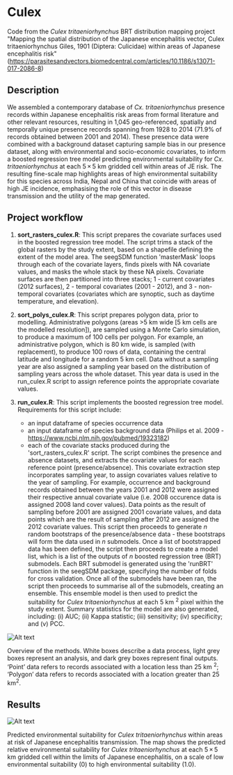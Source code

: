 # Culex
Code from the *Culex tritaeniorhynchus* BRT distribution mapping project "Mapping the spatial distribution of the Japanese encephalitis vector, Culex tritaeniorhynchus Giles, 1901 (Diptera: Culicidae) within areas of Japanese encephalitis risk"
(https://parasitesandvectors.biomedcentral.com/articles/10.1186/s13071-017-2086-8)

## Description
We assembled a contemporary database of *Cx. tritaeniorhynchus* presence records within Japanese encephalitis risk areas from formal literature and other relevant resources, resulting in 1,045 geo-referenced, spatially and temporally unique presence records spanning from 1928 to 2014 (71.9% of records obtained between 2001 and 2014). These presence data were combined with a background dataset capturing sample bias in our presence dataset, along with environmental and socio-economic covariates, to inform a boosted regression tree model predicting environmental suitability for *Cx. tritaeniorhynchus* at each 5 × 5 km gridded cell within areas of JE risk. The resulting fine-scale map highlights areas of high environmental suitability for this species across India, Nepal and China that coincide with areas of high JE incidence, emphasising the role of this vector in disease transmission and the utility of the map generated.

## Project workflow

1. **sort_rasters_culex.R**: This script prepares the covariate surfaces used in the boosted regression tree model. The script trims a stack of the global rasters by the study extent, based on a shapefile defining the extent of the model area. The seegSDM function 'masterMask' loops through each of the covariate layers, finds pixels with NA covariate values, and masks the whole stack by these NA pixels. Covariate surfaces are then partitioned into three stacks; 1 - current covariates (2012 surfaces), 2 - temporal covariates (2001 - 2012), and 3 - non-temporal covariates (covariates which are synoptic, such as daytime temperature, and elevation).

2. **sort_polys_culex.R**: This script prepares polygon data, prior to modelling. Administrative polygons (areas >5 km wide [5 km cells are the modelled resolution]), are sampled using a Monte Carlo simulation, to produce a maximum of 100 cells per polygon. For example, an administrative polygon, which is 80 km wide, is sampled (with replacement), to produce 100 rows of data, containing the central latitude and longitude for a random 5 km cell.
Data without a sampling year are also assigned a sampling year based on the distribution of sampling years across the whole dataset. This year data is used in the run_culex.R script to assign reference points the appropriate covariate values.

3. **run_culex.R**: This script implements the boosted regression tree model. Requirements for this script include: 
	- an input dataframe of species occurrence data 
	- an input dataframe of species background data (Philips et al. 2009 - https://www.ncbi.nlm.nih.gov/pubmed/19323182) 
	- each of the covariate stacks produced during the 'sort_rasters_culex.R' script.
The script combines the presence and absence datasets, and extracts the covariate values for each reference point (presence/absence). This covariate extraction step incorporates sampling year, to assign covariates values relative to the year of sampling. For example, occurrence and background records obtained between the years 2001 and 2012 were assigned their respective annual covariate value (i.e. 2008 occurence data is assigned 2008 land cover values). Data points as the result of sampling before 2001 are assigned 2001 covariate values, and data points which are the result of sampling after 2012 are assigned the 2012 covariate values.
This script then proceeds to generate *n* random bootstraps of the presence/absence data - these bootstraps will form the data used in *n* submodels. Once a list of bootstrapped data has been defined, the script then proceeds to create a model list, which is a list of the outputs of *n* boosted regression tree (BRT) submodels. Each BRT submodel is generated using the 'runBRT' function in the seegSDM package, specifying the number of folds for cross validation.
Once all of the submodels have been ran, the script then proceeds to summarise all of the submodels, creating an ensemble. This ensemble model is then used to predict the suitability for *Culex tritaeniorhynchus* at each 5 km <sup>2</sup> pixel within the study extent. Summary statistics for the model are also generated, including: (i) AUC; (ii) Kappa statistic; (iii) sensitivity; (iv) specificity; and (v) PCC.

![Alt text](http://media.springernature.com/full/springer-static/image/art%3A10.1186%2Fs13071-017-2086-8/MediaObjects/13071_2017_2086_Fig1_HTML.gif "Overview of the methods")

Overview of the methods. White boxes describe a data process, light grey boxes represent an analysis, and dark grey boxes represent final outputs. ‘Point’ data refers to records associated with a location less than 25 km <sup>2</sup>; ‘Polygon’ data refers to records associated with a location greater than 25 km<sup>2</sup>.

## Results
![Alt text](https://preview.ibb.co/nJzb0v/Figure_3.png "Predicted environmental suitability for Culex tritaeniorhynchus within areas at risk of Japanese encephalitis transmission")

Predicted environmental suitability for *Culex tritaeniorhynchus* within areas at risk of Japanese encephalitis transmission. The map shows the predicted relative environmental suitability for *Culex tritaeniorhynchus* at each 5 × 5 km gridded cell within the limits of Japanese encephalitis, on a scale of low environmental suitability (0) to high environmental suitability (1.0).
